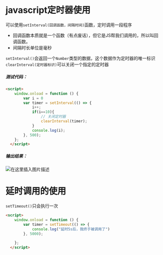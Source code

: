 ﻿# javascript定时器使用
可以使用`setInterval(回调函数，间隔时间)`函数，定时调用一段程序
- 回调函数本质就是一个函数（有点废话），但它是JS帮我们调用的，所以叫回调函数。
- 间隔时长单位是毫秒

`setInterval()`会返回一个`Number`类型的数据，这个数据作为定时器的唯一标识
`clearInterval(定时器标识)`可以关闭一个指定的定时器

##### 测试代码：
```html
<script>
    window.onload = function () {
        var i = 0
        var timer = setInterval(() => {
            i++;
            if(i==10){
                // 关闭定时器
                clearInterval(timer);
            }
            console.log(i);
        }, 500);
    };
  </script>
```
##### 输出结果：
![在这里插入图片描述](https://img-blog.csdnimg.cn/fe18d37f101c4a3898ed43c530e4d391.png?x-oss-process=image/watermark,type_d3F5LXplbmhlaQ,shadow_50,text_Q1NETiBAQ2h1YW5ZYW5nIENoZW4=,size_20,color_FFFFFF,t_70,g_se,x_16)
# 延时调用的使用
`setTimeout()`只会执行一次
```html
<script>
    window.onload = function () {
        var timer = setTimeout(() => {
            console.log("延时5s后，我终于被调用了")
        }, 5000);
        
    };
  </script>
```

